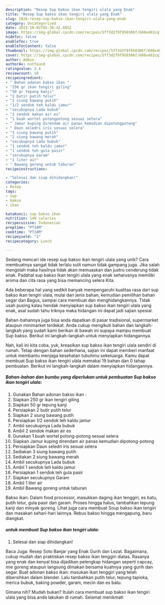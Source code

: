 ```yaml
---
description: "Resep Sup bakso ikan tengiri ulala yang Enak"
title: "Resep Sup bakso ikan tengiri ulala yang Enak"
slug: 2826-resep-sup-bakso-ikan-tengiri-ulala-yang-enak
category: Uncategorized
date: 2022-10-02T05:38:42.895Z
image: https://img-global.cpcdn.com/recipes/5ff3d2f9f950306f/680x482cq70/sup-bakso-ikan-tengiri-ulala-foto-resep-utama.jpg
hideToc: false
enableToc: true
enableTocContent: false
thumbnail: https://img-global.cpcdn.com/recipes/5ff3d2f9f950306f/680x482cq70/sup-bakso-ikan-tengiri-ulala-foto-resep-utama.jpg
cover: https://img-global.cpcdn.com/recipes/5ff3d2f9f950306f/680x482cq70/sup-bakso-ikan-tengiri-ulala-foto-resep-utama.jpg
author: Admin
authorAv: notfound
ratingvalue: 3.4
reviewcount: 18
recipeingredient:
- " Bahan adonan bakso ikan "
- "250 gr ikan tengiri giling"
- "50 gr tepung kanji"
- "2 butir putih telur"
- "2 siung bawang putih"
- "1/2 sendok teh kaldu jamur"
- "secukupnya Lada bubuk"
- "2 sendok makan air es"
- "1 buah wortel potongpotong sesuai selera"
- " Jamur kuping direndam air panas kemudian dipotongpotong"
- " Daun seledri iris sesuai selera"
- "3 siung bawang putih"
- "2 siung bawang merah"
- "secukupnya Lada bubuk"
- "1 sendok teh kaldu jamur"
- "1 sendok teh gula pasir"
- "secukupnya Garam"
- "1 liter air"
- " Bawang goreng untuk taburan"
recipeinstructions:

- "Selesai dan siap dihidangkan!"
categories:
- Resep
tags:
- sup
- bakso
- ikan

katakunci: sup bakso ikan 
nutrition: 149 calories
recipecuisine: Indonesian
preptime: "PT10M"
cooktime: "PT38M"
recipeyield: "1"
recipecategory: Lunch

---
```





Sedang mencari ide resep sup bakso ikan tengiri ulala yang unik? Cara membuatnya sangat tidak terlalu sulit namun tidak gampang juga. Jika salah mengolah maka hasilnya tidak akan memuaskan dan justru cenderung tidak enak. Padahal sup bakso ikan tengiri ulala yang enak seharusnya memiliki aroma dan cita rasa yang bisa memancing selera Kita.





Ada beberapa hal yang sedikit banyak mempengaruhi kualitas rasa dari sup bakso ikan tengiri ulala, mulai dari jenis bahan, kemudian pemilihan bahan segar dan Bagus, sampai cara membuat dan menghidangkannya. Tidak usah pusing kalau hendak menyiapkan sup bakso ikan tengiri ulala yang enak,      asal sudah tahu triknya maka hidangan ini dapat jadi sajian spesial.














Bahan-bahannya juga bisa anda dapatkan di pasar tradisional, supermarket ataupun minimarket terdekat. Anda cukup mengikuti bahan dan langkah-langkah yang sudah kami berikan di bawah ini supaya mampu membuat Sup bakso. Berikut ini langkah-langkah untuk menyiapkan hidangannya.






Nah, kali ini kita coba, yuk, kreasikan sup bakso ikan tengiri ulala sendiri di rumah. Tetap dengan bahan sederhana, sajian ini dapat memberi manfaat untuk membantu menjaga kesehatan tubuhmu sekeluarga. Kamu dapat membuat Sup bakso ikan tengiri ulala memakai 19 bahan dan 0 tahap pembuatan. Berikut ini langkah-langkah dalam menyiapkan hidangannya.

<!--inarticleads1-->

##### Bahan-bahan dan bumbu yang diperlukan untuk pembuatan Sup bakso ikan tengiri ulala:

1. Gunakan  Bahan adonan bakso ikan :
1. Siapkan 250 gr ikan tengiri giling
1. Siapkan 50 gr tepung kanji
1. Persiapkan 2 butir putih telur
1. Siapkan 2 siung bawang putih
1. Persiapkan 1/2 sendok teh kaldu jamur
1. Ambil secukupnya Lada bubuk
1. Ambil 2 sendok makan air es
1. Gunakan 1 buah wortel potong-potong sesuai selera
1. Siapkan  Jamur kuping direndam air panas kemudian dipotong-potong
1. Persiapkan  Daun seledri iris sesuai selera
1. Sediakan 3 siung bawang putih
1. Sediakan 2 siung bawang merah
1. Ambil secukupnya Lada bubuk
1. Ambil 1 sendok teh kaldu jamur
1. Persiapkan 1 sendok teh gula pasir
1. Siapkan secukupnya Garam
1. Ambil 1 liter air
1. Ambil  Bawang goreng untuk taburan


Bakso ikan: Dalam food processor, masukkan daging ikan tenggiri, es batu, putih telur, gula pasir dan garam. Proses hingga halus, tambahkan tepung kanji dan minyak goreng. Lihat juga cara membuat Soup bakso ikan tengiri dan masakan sehari-hari lainnya. Rebus bakso hingga mengapung, baru diangkat. 

<!--inarticleads2-->

#####  untuk membuat Sup bakso ikan tengiri ulala:


1. Selesai dan siap dihidangkan!

Baca Juga: Resep Soto Banjar yang Enak Gurih dan Lezat. Bagaimana, cukup mudah dan praktiskan resep bakso ikan tenggiri diatas. Rasanya yang enak dan kenyal bisa dijadikan pelengkap hidangan seperti capcay, mie goreng ataupun langsung dimakan bersama kuahnya yang gurih dan segar. Buat adonan bakso ikan: masukan ikan tenggiri yang telah dibersihkan dalam blender. Lalu tambahkan putih telur, tepung tapioka, merica bubuk, baking powder, garam, mecin dan es batu. 

Gimana nih? Mudah bukan? Itulah cara membuat sup bakso ikan tengiri ulala yang bisa anda lakukan di rumah. Selamat menikmati
